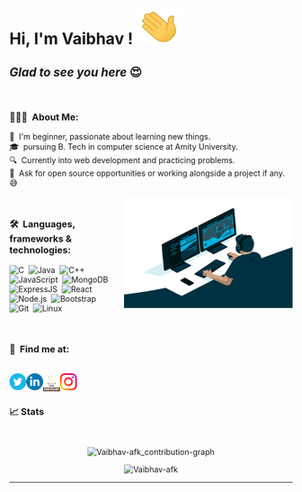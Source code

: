 # Hi, **I'm Vaibhav** !  <img src="wave.gif" alt="hi"  width=80 height=65 />
## *Glad to see you here* 😍
<br/>

### 👨🏻‍💻 &nbsp;About Me:

🚀 &nbsp;I'm beginner, passionate about learning new things.\
🎓 &nbsp;pursuing B. Tech in computer science at Amity University.\
🔍 &nbsp;Currently into web development and practicing problems.\
🤝 &nbsp;Ask for open source opportunities or working alongside a project if any.😅

<img align="right" alt="GIF" src="pics/code.gif?raw=true" width="300" height="200" />

<br />

### 🛠 &nbsp;Languages, frameworks & technologies:

![C](https://img.shields.io/badge/-C-05122A?style=flat&logo=C&logoColor=A8B9CC)&nbsp;
![Java](https://img.shields.io/badge/-Java-05122A?style=flat&logo=java&logoColor=FFFF00)&nbsp;
![C++](https://img.shields.io/badge/-C++-05122A?style=flat&logo=C%2B%2B&logoColor=00599C)&nbsp;
![JavaScript](https://img.shields.io/badge/-JavaScript-05122A?style=flat&logo=javascript)&nbsp;
![MongoDB](https://img.shields.io/badge/-MongoDB-05122A?style=flat&logo=mongodb)&nbsp;
![ExpressJS](https://img.shields.io/badge/-Express-05122A?style=flat&logo=express)&nbsp;
![React](https://img.shields.io/badge/-React-05122A?style=flat&logo=react)&nbsp;
![Node.js](https://img.shields.io/badge/-Node.js-05122A?style=flat&logo=node.js)&nbsp;
![Bootstrap](https://img.shields.io/badge/-Bootstrap-05122A?style=flat&logo=bootstrap&logoColor=563D7C)\
![Git](https://img.shields.io/badge/-Git-05122A?style=flat&logo=git)&nbsp;
![Linux](https://img.shields.io/badge/-Linux-05122A?style=flat&logo=linux)&nbsp;

<br />

### 🤝 &nbsp;Find me at:
<br/>
<a href="https://twitter.com/_trueVaibhav">
  <img align="left" alt="Vaibhav | Twitter" width="30px" src="icons/twitter.svg" />
</a>

<a href="https://www.linkedin.com/in/truevaibhav/">
  <img align="left" alt="Vaibhav | LinkedIN" width="30px" src="icons/linkedin.svg" />
</a>

<a href="https://www.codechef.com/users/truevaibhav">
  <img align="left" alt="Vaibhav | Codechef" width="30px" src="icons/codechef.png" />
</a>

<a href="https://www.instagram.com/_truevaibhav/">
  <img align="left" alt="Vaibhav | Instagram" width="30px" src="icons/instagram.png" />
</a>

<br />
<br/>

### 📈 Stats
<br/>
<p align ="center"> <img src="https://activity-graph.herokuapp.com/graph?username=Vaibhav-afk&theme=lucent" alt="Vaibhav-afk_contribution-graph"/>
<br />

<p align="center"> <img src="https://github-readme-stats.vercel.app/api?username=Vaibhav-afk&count_private=true&theme=radical&show_icons=true" alt="Vaibhav-afk" />

---
